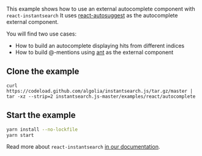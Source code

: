 This example shows how to use an external autocomplete component with `react-instantsearch`
It uses [react-autosuggest](https://github.com/moroshko/react-autosuggest) as the autocomplete external component.

You will find two use cases:

* How to build an autocomplete displaying hits from different indices
* How to build @-mentions using [ant](https://ant.design) as the external component

## Clone the example

```
curl https://codeload.github.com/algolia/instantsearch.js/tar.gz/master | tar -xz --strip=2 instantsearch.js-master/examples/react/autocomplete
```

## Start the example

```sh
yarn install --no-lockfile
yarn start
```


Read more about `react-instantsearch` [in our documentation](https://www.algolia.com/doc/guides/building-search-ui/what-is-instantsearch/react/).
